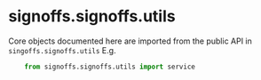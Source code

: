 # signoffs.signoffs.utils

Core objects documented here are imported from the public API in `singoffs.signoffs.utils`
E.g.
```python
    from signoffs.signoffs.utils import service
```

```{autodoc2-object} signoffs.core.utils
```
